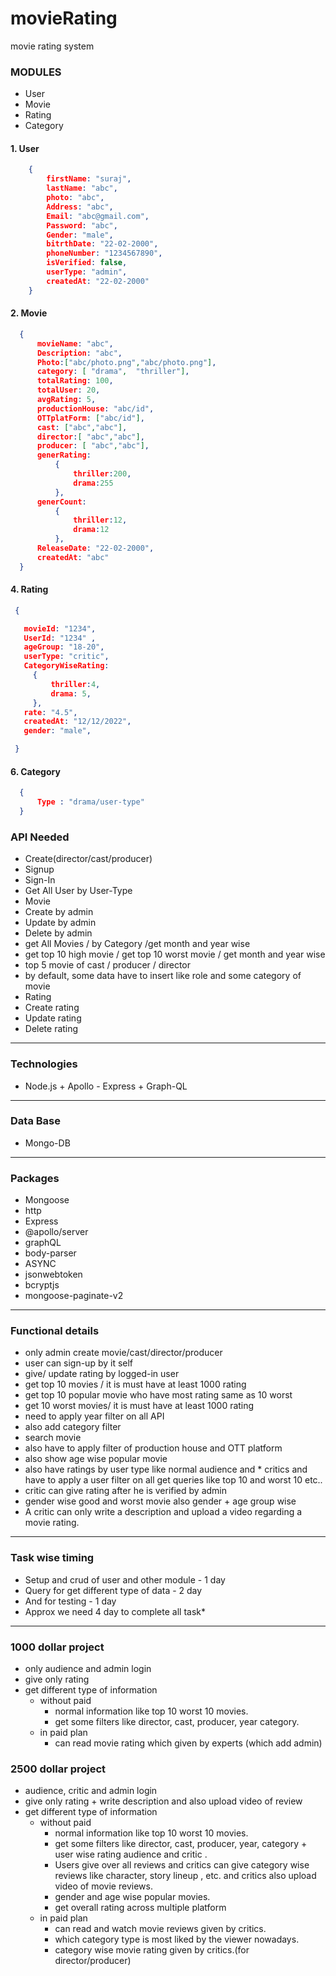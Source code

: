 # movieRating
movie rating system 

### **MODULES**

* User
* Movie
* Rating
* Category

####  1. User
```Json
    {
        firstName: "suraj",
        lastName: "abc",
        photo: "abc",
        Address: "abc",
        Email: "abc@gmail.com",
        Password: "abc",
        Gender: "male",
        bitrthDate: "22-02-2000",
        phoneNumber: "1234567890",
        isVerified: false,
        userType: "admin",
        createdAt: "22-02-2000"
    }
```
####  2. Movie
  ```Json
    {  
        movieName: "abc",
        Description: "abc",
        Photo:["abc/photo.png","abc/photo.png"],
        category: [ "drama",  "thriller"],
        totalRating: 100,
        totalUser: 20,
        avgRating: 5,
        productionHouse: "abc/id",
        OTTplatForm: ["abc/id"],
        cast: ["abc","abc"],
        director:[ "abc","abc"],
        producer: [ "abc","abc"],
        generRating: 
            { 
                thriller:200,
                drama:255
            },
        generCount: 
            {
                thriller:12,
                drama:12 
            },
        ReleaseDate: "22-02-2000",
        createdAt: "abc"
    }
```
#### 4. Rating
   ```Json
    {

      movieId: "1234",
      UserId: "1234" ,
      ageGroup: "18-20",
      userType: "critic",
      CategoryWiseRating: 
        {
            thriller:4,
            drama: 5,
        },
      rate: "4.5",
      createdAt: "12/12/2022",
      gender: "male",

    }
```

#### 6. Category
  ```Json
    {
        Type : "drama/user-type"
    }
```
### **API Needed**

* Create(director/cast/producer)
* Signup
* Sign-In
* Get All User by User-Type
* Movie
* Create by admin
* Update by admin
* Delete by admin
* get All Movies / by Category /get month and year wise
* get top 10 high movie / get top 10 worst movie / get     month and year wise
* top 5 movie of cast / producer / director
* by default, some data have to insert like role and some category of  movie 
* Rating
* Create rating
* Update rating
* Delete rating

-----
### **Technologies**

   * Node.js + Apollo - Express + Graph-QL
----
### **Data Base**

   * Mongo-DB
---
### **Packages** 

*  Mongoose
*  http
*  Express
*  @apollo/server
*  graphQL
*  body-parser
*  ASYNC
*  jsonwebtoken
*  bcryptjs
*  mongoose-paginate-v2
---
### **Functional details** 

 * only admin create movie/cast/director/producer
 * user can sign-up by it self
 * give/ update rating by logged-in user
 * get top 10 movies / it is must have at least 1000 rating 
 * get top 10 popular movie who have most rating same as 10 worst
 * get 10 worst movies/ it is must have at least 1000 rating
 * need to apply year filter on all API
 * also add category filter
 * search movie
 * also have to apply filter of production house and OTT platform
 * also show age wise popular movie
 * also have ratings by user type like normal audience and * critics and have to apply a user filter on all get queries like top 10 and worst 10 etc..
 * critic can give rating after he is verified by admin 
 * gender wise good and worst movie also gender + age group wise 
 * A critic can only write a description and upload a video regarding a movie rating. 


---

### **Task wise timing**

*  Setup and crud of user and other module - 1 day
*  Query for get different type of data - 2 day
*  And for testing - 1 day
*  Approx we need 4 day to complete all task*

---

### **1000 dollar project** 

* only audience and admin login
* give only rating
* get different type of information 
    * without paid 
        * normal information like top 10 worst 10 movies.
        * get some filters like director, cast, producer, year category. 
    * in paid plan
        * can read movie rating which given by experts (which add admin)

		
### **2500 dollar project**

* audience, critic and admin login
* give only rating + write description and also upload video of review 
* get different type of information 
    * without paid 
        * normal information like top 10 worst 10 movies.
        * get some filters like director, cast, producer, year, category + user wise rating audience and critic .
        * Users give over all reviews and critics can give category wise reviews like character, story lineup , etc. and critics also upload video of movie reviews. 
        * gender and age wise popular movies.
        * get overall rating across multiple platform 
    * in paid plan
        * can read and watch movie reviews given by critics.
        * which category type is most liked by the viewer nowadays. 
        * category wise movie rating given by critics.(for director/producer)

